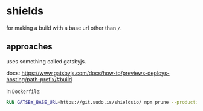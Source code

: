 # shields 

for making a build with a base url other than `/`. 

## approaches

uses something called gatsbyjs. 

docs: https://www.gatsbyjs.com/docs/how-to/previews-deploys-hosting/path-prefix/#build

in `Dockerfile`:

```Dockerfile
RUN GATSBY_BASE_URL=https://git.sudo.is/shieldsio/ npm prune --production
```


